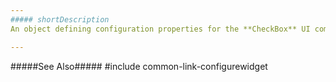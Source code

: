 ```yaml
---
##### shortDescription
An object defining configuration properties for the **CheckBox** UI component.

---
```

#####See Also#####
#include common-link-configurewidget